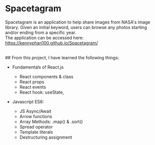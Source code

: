 # Spacetagram

Spacetagram is an application to help share images from NASA's image library. Given an initial keyword, users can browse any photos starting and/or ending from a specific year.
<br>
The application can be accessed here: https://kennyphan100.github.io/Spacetagram/

<br>
## From this project, I have learned the following things:

* Fundamentals of React.js
	* React components & class
	* React props
	* React events
	* React hook: useState,

* Javascript ES6:
	* JS Async/Await
	* Arrow functions
	* Array Methods: .map() & .sort()
	* Spread operator
	* Template literals
	* Destructuring assignment
